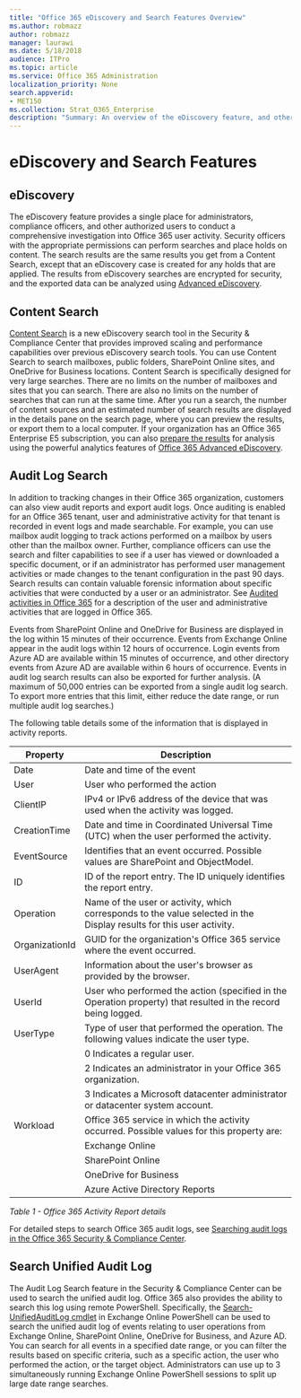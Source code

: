 ```yaml
---
title: "Office 365 eDiscovery and Search Features Overview"
ms.author: robmazz
author: robmazz
manager: laurawi
ms.date: 5/18/2018
audience: ITPro
ms.topic: article
ms.service: Office 365 Administration
localization_priority: None
search.appverid:
- MET150
ms.collection: Strat_O365_Enterprise
description: "Summary: An overview of the eDiscovery feature, and other search features within Office 365 for audit use and transparency."
---
```


# eDiscovery and Search Features 

## eDiscovery
The eDiscovery feature provides a single place for administrators, compliance officers, and other authorized users to conduct a comprehensive investigation into Office 365 user activity. Security officers with the appropriate permissions can perform searches and place holds on content. The search results are the same results you get from a Content Search, except that an eDiscovery case is created for any holds that are applied. The results from eDiscovery searches are encrypted for security, and the exported data can be analyzed using [Advanced eDiscovery](http://go.microsoft.com/fwlink/p/?LinkID=620116).

## Content Search
[Content Search](https://support.office.com/en-us/article/Run-a-Content-Search-in-the-Office-365-Security-Compliance-Center-61852fd9-fe8a-4880-a339-cb19ed3bff4a) is a new eDiscovery search tool in the Security & Compliance Center that provides improved scaling and performance capabilities over previous eDiscovery search tools. You can use Content Search to search mailboxes, public folders, SharePoint Online sites, and OneDrive for Business locations. Content Search is specifically designed for very large searches. There are no limits on the number of mailboxes and sites that you can search. There are also no limits on the number of searches that can run at the same time. After you run a search, the number of content sources and an estimated number of search results are displayed in the details pane on the search page, where you can preview the results, or export them to a local computer. If your organization has an Office 365 Enterprise E5 subscription, you can also [prepare the results](https://support.office.com/en-us/article/Run-a-Content-Search-in-the-Office-365-Security-Compliance-Center-61852fd9-fe8a-4880-a339-cb19ed3bff4a#prepare) for analysis using the powerful analytics features of [Office 365 Advanced eDiscovery](http://go.microsoft.com/fwlink/p/?LinkID=620116).

## Audit Log Search
In addition to tracking changes in their Office 365 organization, customers can also view audit reports and export audit logs. Once auditing is enabled for an Office 365 tenant, user and administrative activity for that tenant is recorded in event logs and made searchable. For example, you can use mailbox audit logging to track actions performed on a mailbox by users other than the mailbox owner. Further, compliance officers can use the search and filter capabilities to see if a user has viewed or downloaded a specific document, or if an administrator has performed user management activities or made changes to the tenant configuration in the past 90 days. Search results can contain valuable forensic information about specific activities that were conducted by a user or an administrator. See [Audited activities in Office 365](https://support.office.com/en-us/article/Search-the-audit-log-in-the-Office-365-Security-Compliance-Center-0d4d0f35-390b-4518-800e-0c7ec95e946c#auditlogevents) for a description of the user and administrative activities that are logged in Office 365.

Events from SharePoint Online and OneDrive for Business are displayed in the log within 15 minutes of their occurrence. Events from Exchange Online appear in the audit logs within 12 hours of occurrence. Login events from Azure AD are available within 15 minutes of occurrence, and other directory events from Azure AD are available within 6 hours of occurrence. Events in audit log search results can also be exported for further analysis. (A maximum of 50,000 entries can be exported from a single audit log search. To export more entries that this limit, either reduce the date range, or run multiple audit log searches.)

The following table details some of the information that is displayed in activity reports.

| Property | Description |
|----------------|----------------------------------------------------------------------------------------------------------------------|
| Date | Date and time of the event |
| User | User who performed the action |
| ClientIP | IPv4 or IPv6 address of the device that was used when the activity was logged. |
| CreationTime | Date and time in Coordinated Universal Time (UTC) when the user performed the activity. |
| EventSource | Identifies that an event occurred. Possible values are SharePoint and ObjectModel. |
| ID | ID of the report entry. The ID uniquely identifies the report entry. |
| Operation | Name of the user or activity, which corresponds to the value selected in the Display results for this user activity. |
| OrganizationId | GUID for the organization's Office 365 service where the event occurred. |
| UserAgent | Information about the user's browser as provided by the browser. |
| UserId | User who performed the action (specified in the Operation property) that resulted in the record being logged. |
| UserType | Type of user that performed the operation. The following values indicate the user type. |
|  | 0   Indicates a regular user. |
|  | 2   Indicates an administrator in your Office 365 organization. |
|  | 3   Indicates a Microsoft datacenter administrator or datacenter system account. |
| Workload | Office 365 service in which the activity occurred. Possible values for this property are: |
|  | Exchange Online |
|  | SharePoint Online |
|  | OneDrive for Business |
|  | Azure Active Directory Reports |

*Table 1 - Office 365 Activity Report details*

For detailed steps to search Office 365 audit logs, see [Searching audit logs in the Office 365 Security & Compliance Center](https://support.office.com/en-us/article/Search-the-audit-log-in-the-Office-365-Security-Compliance-Center-0d4d0f35-390b-4518-800e-0c7ec95e946c).

## Search Unified Audit Log
The Audit Log Search feature in the Security & Compliance Center can be used to search the unified audit log. Office 365 also provides the ability to search this log using remote PowerShell. Specifically, the [Search-UnifiedAuditLog cmdlet](https://msdn.microsoft.com/en-us/library/mt238501(v=exchg.160).aspx) in Exchange Online PowerShell can be used to search the unified audit log of events relating to user operations from Exchange Online, SharePoint Online, OneDrive for Business, and Azure AD. You can search for all events in a specified date range, or you can filter the results based on specific criteria, such as a specific action, the user who performed the action, or the target object. Administrators can use up to 3 simultaneously running Exchange Online PowerShell sessions to split up large date range searches.
